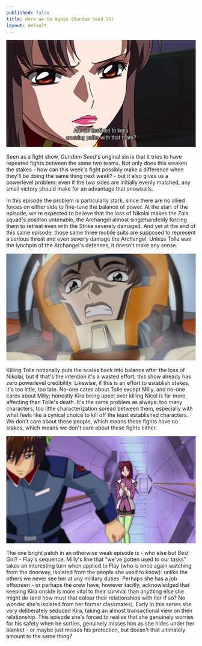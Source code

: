 ```yaml
---
published: false
title: Here we Go Again (Gundam Seed 30)
layout: default
---
```

![](/destined.jpg)

Seen as a fight show, *Gundam Seed*'s original sin is that it tries to have repeated fights between the same two teams. Not only does this weaken the stakes - how can this week's fight possibly make a difference when they'll be doing the same thing next week? - but it also gives us a powerlevel problem: even if the two sides are initially evenly matched, any small victory should make for an advantage that snowballs.

In this episode the problem is particularly stark, since there are no allied forces on either side to fine-tune the balance of power. At the start of the episode, we're expected to believe that the loss of Nikolai makes the Zala squad's position untenable, the Archangel almost singlehandedly forcing them to retreat even with the Strike severely damaged. And yet at the end of this same episode, those same three mobile suits are supposed to represent a serious threat and even severly damage the Archangel. Unless Tolle was the lynchpin of the Archangel's defenses, it doesn't make any sense.

![](/winnerface.jpg)

Killing Tolle notionally puts the scales back into balance after the loss of Nikolai, but if that's the intention it's a wasted effort; this show already has zero powerlevel credibility. Likewise, if this is an effort to establish stakes, it's too little, too late. No-one cares about Tolle except Milly, and no-one cares about Milly; honestly Kira being upset over killing Nicol is far more affecting than Tolle's death. It's the same problem as always: too many characters, too little characterization spread between them, especially with what feels like a cynical choice to kill off the least established characters. We don't care about these people, which means these fights have no stakes, which means we don't care about these fights either.

![](/emotion.jpg)

The one bright patch in an otherwise weak episode is - who else but Best Girl? - Flay's sequence. Milly's line that "we've gotten used to our tasks" takes an interesting turn when applied to Flay (who is once again watching from the doorway, isolated from the people she used to know): unlike the others we never see her at any military duties. Perhaps she has a job offscreen - or perhaps the crew have, however tacitly, acknowledged that keeping Kira onside is more vital to their survival than anything else she might do (and how must that colour their relationships with her if so? No wonder she's isolated from her former classmates). Early in this series she very deliberately seduced Kira, taking an almost transactional view on their relationship. This episode she's forced to realise that she genuinely worries for his safety when he sorties, genuinely misses him as she hides under her blanket - or maybe just misses his protection, but doesn't that ultimately amount to the same thing?